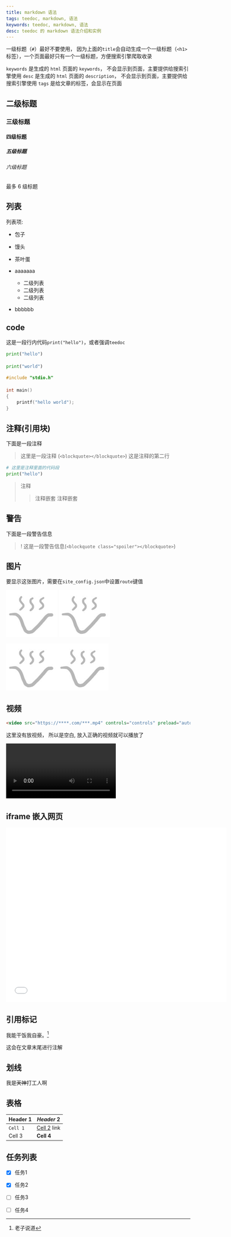 ```yaml
---
title: markdown 语法
tags: teedoc, markdown, 语法
keywords: teedoc, markdown, 语法
desc: teedoc 的 markdown 语法介绍和实例
---
```


一级标题（`#`）最好不要使用， 因为上面的`title`会自动生成一个一级标题（`<h1>`标签），一个页面最好只有一个一级标题，方便搜索引擎爬取收录

`keywords` 是生成的 `html` 页面的 `keywords`， 不会显示到页面，主要提供给搜索引擎使用
`desc` 是生成的 `html` 页面的 `description`， 不会显示到页面，主要提供给搜索引擎使用
`tags` 是给文章的标签，会显示在页面


## 二级标题

### 三级标题

#### 四级标题

##### 五级标题

###### 六级标题

最多 6 级标题



## 列表

列表项:
* 包子
* 馒头
* 茶叶蛋


* aaaaaaa
  * 二级列表
  * 二级列表
  * 二级列表
* bbbbbb


## code

这是一段行内代码`print("hello")`，或者强调`teedoc`

```python
print("hello")

print("world")
```

```c
#include "stdio.h"

int main()
{
    printf("hello world");
}
```


## 注释(引用块)

下面是一段注释
> 这里是一段注释 (`<blockquote></blockquote>`)
> 这是注释的第二行
```python
# 这里是注释里面的代码段
print("hello")
```


> 注释
>> 注释嵌套
>> 注释嵌套



## 警告

下面是一段警告信息

>! 这是一段警告信息(`<blockquote class="spoiler"></blockquote>`)

## 图片

要显示这张图片，需要在`site_config.json`中设置`route`键值

![这是一张图片](../../assets/images/logo.jpg)
![这是一张图片](../assets/images/logo.jpg)

![这是一张图片](../../assets/images/logo.jpg)![这是一张图片](../assets/images/logo.jpg)

## 视频


```html
<video src="https://****.com/***.mp4" controls="controls" preload="auto">your brower not support play video</video>
```

这里没有放视频， 所以是空白, 放入正确的视频就可以播放了

<video src="" controls="controls" preload="auto">your brower not support play video</video>


## iframe 嵌入网页

<iframe src="//player.bilibili.com/player.html?aid=52613549&bvid=BV144411J72P&cid=92076022&page=1" scrolling="no" border="0" frameborder="no" framespacing="0" allowfullscreen="true" style="width:43em;height:34em;"> </iframe>


## 引用标记

我能干饭我自豪。[^干饭人]

[^干饭人]: 老子说道

这会在文章末尾进行注解


## 划线

我是~~天神~~打工人啊


## 表格


| Header 1 | *Header* 2 |
| -------- | -------- |
| `Cell 1` | [Cell 2](http://example.com) link |
| Cell 3 | **Cell 4** |


## 任务列表

- [x] 任务1
- [x] 任务2
- [ ] 任务3
- [ ] 任务4

